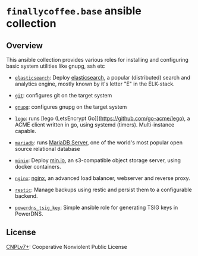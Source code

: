 # `finallycoffee.base` ansible collection

## Overview

This ansible collection provides various roles for installing
and configuring basic system utilities like gnupg, ssh etc

- [`elasticsearch`](roles/elasticsearch/README.md): Deploy [elasticsearch](https://www.docker.elastic.co/r/elasticsearch/elasticsearch-oss),
  a popular (distributed) search and analytics engine, mostly known by it's
  letter "E" in the ELK-stack.

- [`git`](roles/git/README.md): configures git on the target system

- [`gnupg`](roles/gnupg/README.md): configures gnupg on the target system

- [`lego`](roles/lego/README.md): runs [lego (LetsEncrypt Go]](https://github.com/go-acme/lego),
  a ACME client written in go, using systemd (timers). Multi-instance capable.

- [`mariadb`](roles/mariadb/README.md): runs [MariaDB Server](https://mariadb.org/), one of the world's most popular open source relational database

- [`minio`](roles/minio/README.md): Deploy [min.io](https://min.io), an
  s3-compatible object storage server, using docker containers.

- [`nginx`](roles/nginx/README.md): [nginx](https://www.nginx.com/),
  an advanced load balancer, webserver and reverse proxy.

- [`restic`](roles/restic/README.md): Manage backups using restic
  and persist them to a configurable backend.

- [`powerdns_tsig_key`](roles/powerdns_tsig_key/README.md): Simple ansible role
  for generating TSIG keys in PowerDNS.

## License

[CNPLv7+](LICENSE.md): Cooperative Nonviolent Public License
